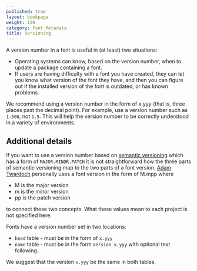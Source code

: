 ```yaml
---
published: true
layout: bookpage
weight: 120
category: Font Metadata
title: Versioning
---
```


A version number in a font is useful in (at least) two situations:

- Operating systems can know, based on the version number, when to update a package containing a font.
- If users are having difficulty with a font you have created, they can let you know what version of the font they have, and then you can figure out if the installed version of the font is outdated, or has known problems.

We recommend using a version number in the form of x.yyy (that is, three places past the decimal point). For example, use a version number such as `1.500`, not `1.5`. This will help the version number to be correctly understood in a variety of environments.

## Additional details

If you want to use a version number based on [semantic versioning](http://semver.org/) which has a form of `MAJOR.MINOR.PATCH` it is not straightforward how the three parts of semantic versioning map to the two parts of a font version. [Adam Twardoch][Twardoch] personally uses a font version in the form of M.mpp where

- M is the major version
- m is the minor version
- pp is the patch version

to connect these two concepts.
What these values mean to each project is not specified here.

Fonts have a version number set in two locations:

- `head` table - must be in the form of `x.yyy`
- `name` table - must be in the form `Version x.yyy` with optional text following.

We suggest that the version `x.yyy` be the same in both tables.

[Twardoch]: https://groups.google.com/forum/#!searchin/googlefonts-discuss/versioning/googlefonts-discuss/w6-i0Opikbc/Dj_tNw8epYUJ
